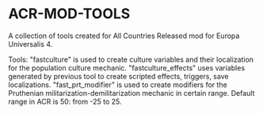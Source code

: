 # ACR-MOD-TOOLS
A collection of tools created for All Countries Released mod for Europa Universalis 4.

Tools:
"fastculture" is used to create culture variables and their localization for the population culture mechanic. 
"fastculture_effects" uses variables generated by previous tool to create scripted effects, triggers, save localizations. 
"fast_prt_modifier" is used to create modifiers for the Pruthenian militarization-demilitarization mechanic in certain range. Default range in ACR is 50: from -25 to 25.

